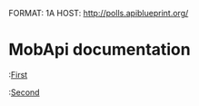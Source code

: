 FORMAT: 1A
HOST: http://polls.apiblueprint.org/

# MobApi documentation

:[First](files/first.md)

:[Second](files/second.md)


